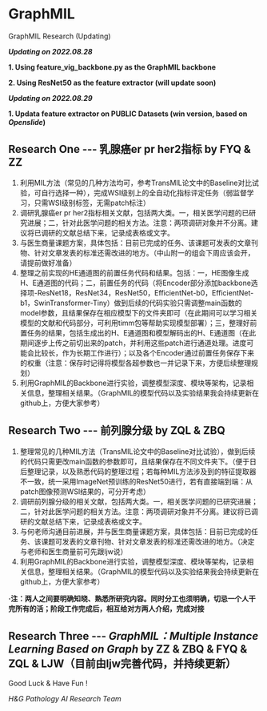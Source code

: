 # GraphMIL
GraphMIL Research (Updating)

***Updating on 2022.08.28***

**1. Using feature_vig_backbone.py as the GraphMIL backbone**

**2. Using ResNet50 as the feature extractor (will update soon)**

***Updating on 2022.08.29***

**1. Updata feature extractor on PUBLIC Datasets (win version, based on *Openslide*)**

## Research One --- 乳腺癌er pr her2指标 by FYQ & ZZ
1. 利用MIL方法（常见的几种方法均可，参考TransMIL论文中的Baseline对比试验，可自行选择一种），完成WSI级别上的全自动化指标评定任务（弱监督学习，只需WSI级别标签，无需patch标注）
2. 调研乳腺癌er pr her2指标相关文献，包括两大类。一，相关医学问题的已研究进展；二，针对此医学问题的相关方法。注意：两项调研对象并不分离。建议将已调研的文献总结下来，记录成表格或文字。
3. 与医生商量课题方案，具体包括：目前已完成的任务、该课题可发表的文章刊物、针对文章发表的标准还需改进的地方。（中山附一的组会下周应该会开，请提前做好准备）
4. 整理之前实现的HE通道图的前置任务代码和结果。包括：一，HE图像生成H、E通道图的代码；二，前置任务的代码（将Encoder部分添加backbone选择项-ResNet18，ResNet34，ResNet50，EfficientNet-b0，EfficientNet-b1，SwinTransformer-Tiny）做到后续的代码实验只需调整main函数的model参数，且结果保存在相应模型下的文件夹即可（在此期间可以学习相关模型的文献和代码部分，可利用timm包等帮助实现模型部署）；三，整理好前置任务的结果，包括生成出的H、E通道图和模型解码出的H、E通道图（在此期间逐步上传之前切出来的patch，并利用这些patch进行通道处理。进度可能会比较长，作为长期工作进行）；以及各个Encoder通过前置任务保存下来的权重（注意：保存时记得将模型各超参数也一并记录下来，方便后续整理规划）
5. 利用GraphMIL的Backbone进行实验，调整模型深度、模块等架构，记录相关信息，整理相关结果。（GraphMIL的模型代码以及实验结果我会持续更新在github上，方便大家参考）

## Research Two --- 前列腺分级 by ZQL & ZBQ
1. 整理常见的几种MIL方法（TransMIL论文中的Baseline对比试验），做到后续的代码只需更改main函数的参数即可，且结果保存在不同文件夹下。（便于日后整理记录，以及熟悉代码的整理过程；若每种MIL方法涉及到的特征提取器不一致，统一采用ImageNet预训练的ResNet50进行，若有直接端到端：从patch图像预测WSI结果的，可分开考虑）
2. 调研前列腺分级的相关文献，包括两大类。一，相关医学问题的已研究进展；二，针对此医学问题的相关方法。注意：两项调研对象并不分离。建议将已调研的文献总结下来，记录成表格或文字。
3. 与何老师沟通目前进展，并与医生商量课题方案，具体包括：目前已完成的任务、该课题可发表的文章刊物、针对文章发表的标准还需改进的地方。（决定与老师和医生商量前可先跟ljw说）
4. 利用GraphMIL的Backbone进行实验，调整模型深度、模块等架构，记录相关信息，整理相关结果。（GraphMIL的模型代码以及实验结果我会持续更新在github上，方便大家参考）

**·注：两人之间要明确知晓、熟悉所研究内容。同时分工也须明确，切忌一个人干完所有的活；阶段工作完成后，相互给对方两人介绍，完成对接**

## Research Three --- *GraphMIL：Multiple Instance Learning Based on Graph* by ZZ & ZBQ & FYQ & ZQL & LJW（目前由ljw完善代码，并持续更新）

Good Luck & Have Fun !

*H&G Pathology AI Research Team*

